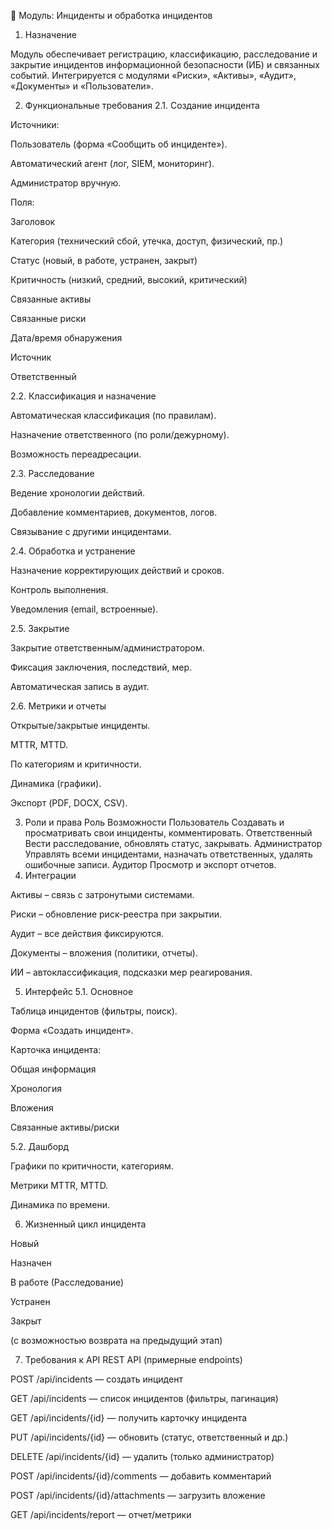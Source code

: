 📌 Модуль: Инциденты и обработка инцидентов
1. Назначение

Модуль обеспечивает регистрацию, классификацию, расследование и закрытие инцидентов информационной безопасности (ИБ) и связанных событий. Интегрируется с модулями «Риски», «Активы», «Аудит», «Документы» и «Пользователи».

2. Функциональные требования
2.1. Создание инцидента

Источники:

Пользователь (форма «Сообщить об инциденте»).

Автоматический агент (лог, SIEM, мониторинг).

Администратор вручную.

Поля:

Заголовок

Категория (технический сбой, утечка, доступ, физический, пр.)

Статус (новый, в работе, устранен, закрыт)

Критичность (низкий, средний, высокий, критический)

Связанные активы

Связанные риски

Дата/время обнаружения

Источник

Ответственный

2.2. Классификация и назначение

Автоматическая классификация (по правилам).

Назначение ответственного (по роли/дежурному).

Возможность переадресации.

2.3. Расследование

Ведение хронологии действий.

Добавление комментариев, документов, логов.

Связывание с другими инцидентами.

2.4. Обработка и устранение

Назначение корректирующих действий и сроков.

Контроль выполнения.

Уведомления (email, встроенные).

2.5. Закрытие

Закрытие ответственным/администратором.

Фиксация заключения, последствий, мер.

Автоматическая запись в аудит.

2.6. Метрики и отчеты

Открытые/закрытые инциденты.

MTTR, MTTD.

По категориям и критичности.

Динамика (графики).

Экспорт (PDF, DOCX, CSV).

3. Роли и права
Роль	Возможности
Пользователь	Создавать и просматривать свои инциденты, комментировать.
Ответственный	Вести расследование, обновлять статус, закрывать.
Администратор	Управлять всеми инцидентами, назначать ответственных, удалять ошибочные записи.
Аудитор	Просмотр и экспорт отчетов.
4. Интеграции

Активы – связь с затронутыми системами.

Риски – обновление риск-реестра при закрытии.

Аудит – все действия фиксируются.

Документы – вложения (политики, отчеты).

ИИ – автоклассификация, подсказки мер реагирования.

5. Интерфейс
5.1. Основное

Таблица инцидентов (фильтры, поиск).

Форма «Создать инцидент».

Карточка инцидента:

Общая информация

Хронология

Вложения

Связанные активы/риски

5.2. Дашборд

Графики по критичности, категориям.

Метрики MTTR, MTTD.

Динамика по времени.

6. Жизненный цикл инцидента

Новый

Назначен

В работе (Расследование)

Устранен

Закрыт

(с возможностью возврата на предыдущий этап)

7. Требования к API
REST API (примерные endpoints)

POST /api/incidents — создать инцидент

GET /api/incidents — список инцидентов (фильтры, пагинация)

GET /api/incidents/{id} — получить карточку инцидента

PUT /api/incidents/{id} — обновить (статус, ответственный и др.)

DELETE /api/incidents/{id} — удалить (только администратор)

POST /api/incidents/{id}/comments — добавить комментарий

POST /api/incidents/{id}/attachments — загрузить вложение

GET /api/incidents/report — отчет/метрики